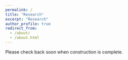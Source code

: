 ```yaml
---
permalink: /
title: "Research"
excerpt: "Research"
author_profile: true
redirect_from: 
  - /about/
  - /about.html
---
```


Please check back soon when construction is complete.